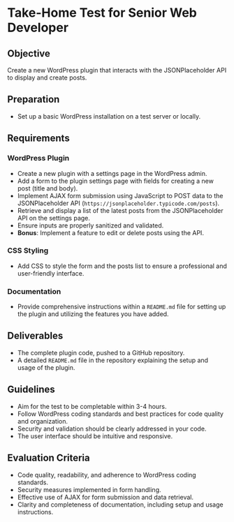 # Take-Home Test for Senior Web Developer

## Objective
Create a new WordPress plugin that interacts with the JSONPlaceholder API to display and create posts.

## Preparation
- Set up a basic WordPress installation on a test server or locally.

## Requirements

### WordPress Plugin
- Create a new plugin with a settings page in the WordPress admin.
- Add a form to the plugin settings page with fields for creating a new post (title and body).
- Implement AJAX form submission using JavaScript to POST data to the JSONPlaceholder API (`https://jsonplaceholder.typicode.com/posts`).
- Retrieve and display a list of the latest posts from the JSONPlaceholder API on the settings page.
- Ensure inputs are properly sanitized and validated.
- **Bonus**: Implement a feature to edit or delete posts using the API.

### CSS Styling
- Add CSS to style the form and the posts list to ensure a professional and user-friendly interface.

### Documentation
- Provide comprehensive instructions within a `README.md` file for setting up the plugin and utilizing the features you have added.

## Deliverables
- The complete plugin code, pushed to a GitHub repository.
- A detailed `README.md` file in the repository explaining the setup and usage of the plugin.

## Guidelines
- Aim for the test to be completable within 3-4 hours.
- Follow WordPress coding standards and best practices for code quality and organization.
- Security and validation should be clearly addressed in your code.
- The user interface should be intuitive and responsive.

## Evaluation Criteria
- Code quality, readability, and adherence to WordPress coding standards.
- Security measures implemented in form handling.
- Effective use of AJAX for form submission and data retrieval.
- Clarity and completeness of documentation, including setup and usage instructions.
